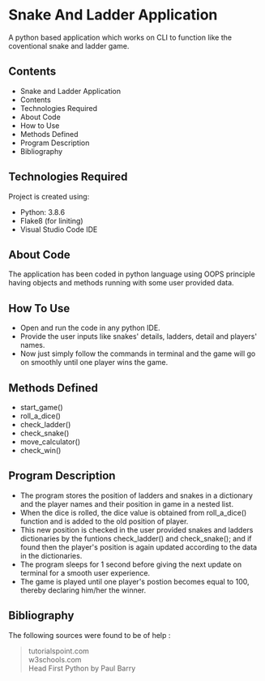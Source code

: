 # Snake And Ladder Application
A python based application which works on CLI to function like the coventional snake and ladder game.
  
## Contents
* Snake and Ladder Application
* Contents
* Technologies Required
* About Code
* How to Use
* Methods Defined
* Program Description
* Bibliography

## Technologies Required
Project is created using:
* Python: 3.8.6
* Flake8 (for liniting)
* Visual Studio Code IDE

## About Code
The application has been coded in python language using OOPS principle having objects and methods running with some user provided data.

## How To Use
* Open and run the code in any python IDE.
* Provide the user inputs like snakes' details, ladders, detail and players' names.
* Now just simply follow the commands in terminal and the game will go on smoothly until one player wins the game.

## Methods Defined
* start_game()
* roll_a_dice()
* check_ladder()
* check_snake()
* move_calculator()
* check_win()

## Program Description
* The program stores the position of ladders and snakes in a dictionary and the player names and their position in game in a nested list.
* When the dice is rolled, the dice value is obtained from roll_a_dice() function and is added to the old position of player.
* This new position is checked in the user provided snakes and ladders dictionaries by the funtions check_ladder() and check_snake(); and if found then the player's position is again updated according to the data in the dictionaries.
* The program sleeps for 1 second before giving the next update on terminal for a smooth user experience.
* The game is played until one player's postion becomes equal to 100, thereby declaring him/her the winner.

## Bibliography
The following sources were found to be of help :
> tutorialspoint.com  
> w3schools.com  
> Head First Python by Paul Barry  
